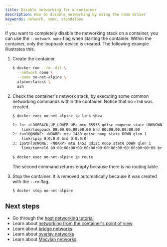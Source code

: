```yaml
---
title: Disable networking for a container
description: How to disable networking by using the none driver
keywords: network, none, standalone
---
```


If you want to completely disable the networking stack on a container, you can
use the `--network none` flag when starting the container. Within the container,
only the loopback device is created. The following example illustrates this.

1.  Create the container.

    ```bash
    $ docker run --rm -dit \
      --network none \
      --name no-net-alpine \
      alpine:latest \
      ash
    ```

2.  Check the container's network stack, by executing some common networking
    commands within the container. Notice that no `eth0` was created.

    ```bash
    $ docker exec no-net-alpine ip link show

    1: lo: <LOOPBACK,UP,LOWER_UP> mtu 65536 qdisc noqueue state UNKNOWN qlen 1
        link/loopback 00:00:00:00:00:00 brd 00:00:00:00:00:00
    2: tunl0@NONE: <NOARP> mtu 1480 qdisc noop state DOWN qlen 1
        link/ipip 0.0.0.0 brd 0.0.0.0
    3: ip6tnl0@NONE: <NOARP> mtu 1452 qdisc noop state DOWN qlen 1
        link/tunnel6 00:00:00:00:00:00:00:00:00:00:00:00:00:00:00:00 brd 00:00:00:00:00:00:00:00:00:00:00:00:00:00:00:00
    ```

    ```bash
    $ docker exec no-net-alpine ip route
    ```

    The second command returns empty because there is no routing table.

3.  Stop the container. It is removed automatically because it was created with
    the `--rm` flag.

    ```bash
    $ docker stop no-net-alpine
    ```

## Next steps

-  Go through the [host networking tutorial](network-tutorial-host.md)
- Learn about [networking from the container's point of view](../config/containers/container-networking.md)
- Learn about [bridge networks](bridge.md)
- Learn about [overlay networks](overlay.md)
- Learn about [Macvlan networks](macvlan.md)

